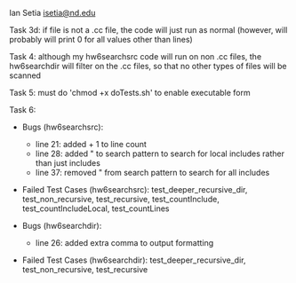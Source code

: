 Ian Setia
isetia@nd.edu

Task 3d: if file is not a .cc file, the code will just run as normal (however, will probably will print 0 for all values other than lines)

Task 4: although my hw6searchsrc code will run on non .cc files, the hw6searchdir will filter on the .cc files, so that no other types of files will be scanned

Task 5: must do 'chmod +x doTests.sh' to enable executable form

Task 6:
- Bugs (hw6searchsrc):
	- line 21: added + 1 to line count
	- line 28: added " to search pattern to search for local includes rather than just includes
	- line 37: removed " from search pattern to search for all includes
- Failed Test Cases (hw6searchsrc):
	test_deeper_recursive_dir,
	test_non_recursive,
	test_recursive,
	test_countInclude,
	test_countIncludeLocal,
	test_countLines 

- Bugs (hw6searchdir):
	- line 26: added extra comma to output formatting 
- Failed Test Cases (hw6searchdir):
	test_deeper_recursive_dir,
	test_non_recursive,
	test_recursive
